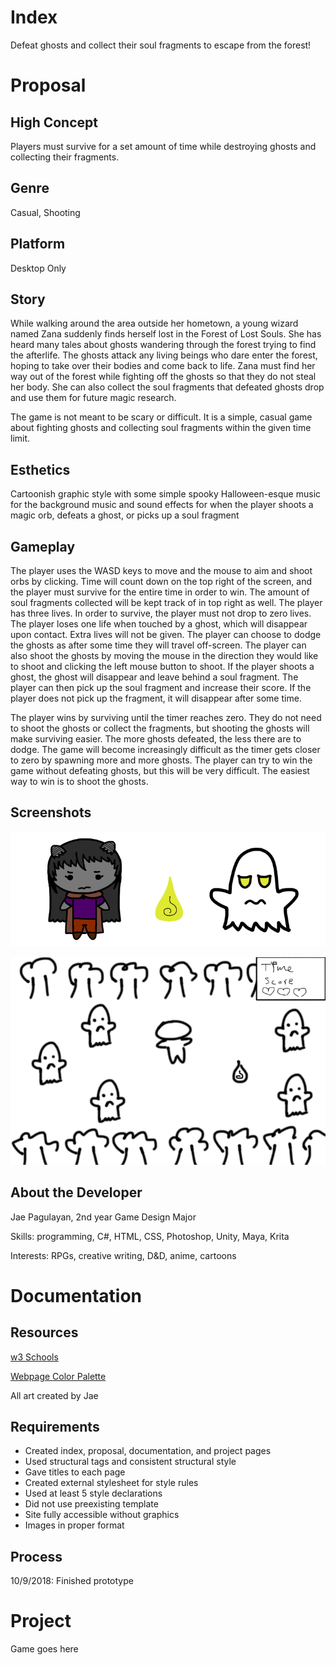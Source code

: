 # Index
Defeat ghosts and collect their soul fragments to escape from the forest!

# Proposal
## High Concept
Players must survive for a set amount of time while destroying ghosts and collecting their fragments.
## Genre
Casual, Shooting
## Platform
Desktop Only
## Story
While walking around the area outside her hometown, a young wizard named Zana suddenly finds herself lost in the Forest of Lost Souls. She has heard many tales about ghosts wandering through the forest trying to find the afterlife. The ghosts attack any living beings who dare enter the forest, hoping to take over their bodies and come back to life. Zana must find her way out of the forest while fighting off the ghosts so that they do not steal her body. She can also collect the soul fragments that defeated ghosts drop and use them for future magic research.

The game is not meant to be scary or difficult. It is a simple, casual game about fighting ghosts and collecting soul fragments within the given time limit.
## Esthetics
Cartoonish graphic style with some simple spooky Halloween-esque music for the background music and sound effects for when the player shoots a magic orb, defeats a ghost, or picks up a soul fragment
## Gameplay
The player uses the WASD keys to move and the mouse to aim and shoot orbs by clicking. Time will count down on the top right of the screen, and the player must survive for the entire time in order to win. The amount of soul fragments collected will be kept track of in top right as well. The player has three lives. In order to survive, the player must not drop to zero lives. The player loses one life when touched by a ghost, which will disappear upon contact. Extra lives will not be given. The player can choose to dodge the ghosts as after some time they will travel off-screen. The player can also shoot the ghosts by moving the mouse in the direction they would like to shoot and clicking the left mouse button to shoot. If the player shoots a ghost, the ghost will disappear and leave behind a soul fragment. The player can then pick up the soul fragment and increase their score. If the player does not pick up the fragment, it will disappear after some time.

The player wins by surviving until the timer reaches zero. They do not need to shoot the ghosts or collect the fragments, but shooting the ghosts will make surviving easier. The more ghosts defeated, the less there are to dodge. The game will become increasingly difficult as the timer gets closer to zero by spawning more and more ghosts. The player can try to win the game without defeating ghosts, but this will be very difficult. The easiest way to win is to shoot the ghosts.
## Screenshots
![Characters](https://github.com/jup6039/IGME-230/blob/master/characters.png)

![Game Mock-Up](https://github.com/jup6039/IGME-230/blob/master/mockup.png)

## About the Developer
Jae Pagulayan, 2nd year Game Design Major

Skills: programming, C#, HTML, CSS, Photoshop, Unity, Maya, Krita

Interests: RPGs, creative writing, D&D, anime, cartoons

# Documentation
## Resources
[w3 Schools](https://www.w3schools.com/)

[Webpage Color Palette](https://www.colourlovers.com/palette/54697/Trick_or_Treat)

All art created by Jae
## Requirements
* Created index, proposal, documentation, and project pages
* Used structural tags and consistent structural style
* Gave titles to each page
* Created external stylesheet for style rules
* Used at least 5 style declarations
* Did not use preexisting template
* Site fully accessible without graphics
* Images in proper format
## Process
10/9/2018: Finished prototype

# Project
Game goes here
